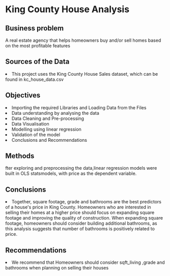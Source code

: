 # King County House Analysis

## Business problem

<p>A real estate agency that helps homeowners buy and/or sell homes based on the most profitable features
</p>

## Sources of the Data

<p><li>This project uses the King County House Sales dataset, which can be found in kc_house_data.csv</li></p>

## Objectives

<p><li>Importing the required Libraries and Loading Data from the Files 
</li>
    <li>Data understanding by analysing the data
</li>
    <li>Data Cleaning and Pre-processing
</li>
    <li>Data Visualisation
</li>
    <li>Modelling using linear regression 
</li>
    <li>Validation of the model
</li>
    <li>Conclusions and Recommendations
</li>
</p>

## Methods

<p>fter exploring and preprocessing the data,linear regression models were built in OLS statsmodels, with price as the dependent variable.</p>

## Conclusions

<p><li>Together, square footage, grade and bathrooms are the best predictors of a house's price in King County. Homeowners who are interested in selling their homes at a higher price should focus on expanding square footage and improving the quality of construction. When expanding square footage, homeowners should consider building additional bathrooms, as this analysis suggests that number of bathrooms is positively related to price.
</li>
</p>

## Recommendations

<p><li>We recommend that Homeowners should consider sqft_living ,grade and bathrooms when planning on selling their houses 
</li>
</p>